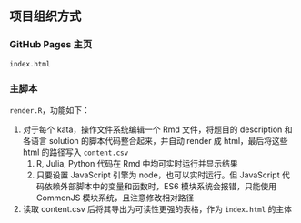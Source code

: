 ## 项目组织方式

### GitHub Pages 主页

`index.html`

### 主脚本

`render.R`，功能如下：

1. 对于每个 kata，操作文件系统编辑一个 Rmd 文件，将题目的 description 和各语言 solution 的脚本代码整合起来，并自动 render 成 html，最后将这些 html 的路径写入 `content.csv`
   1. R, Julia, Python 代码在 Rmd 中均可实时运行并显示结果
   2. 只要设置 JavaScript 引擎为 node，也可以实时运行。但 JavaScript 代码依赖外部脚本中的变量和函数时，ES6 模块系统会报错，只能使用 CommonJS 模块系统，且注意修改相对路径
2. 读取 content.csv 后将其导出为可读性更强的表格，作为 `index.html` 的主体


